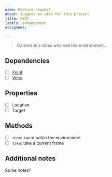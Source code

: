 ```yaml
---
name: Feature request
about: Suggest an idea for this project
title: FEAT
labels: enhancement
assignees: ''

---
```


<!-- describe the issue -->
> Camera is a class who see the environment...

<!-- List issues opened -->
## Dependencies
- [ ] [Point](https://github.com/kinhosz/Appel/issues/2)
- [ ] [Vetor](https://github.com/kinhosz/Appel/issues/3)

<!-- List properties -->
## Properties
- [ ] Location
- [ ] Target

<!-- List methods -->
## Methods
- [ ] `zoom`: zoom out/in the environment
- [ ] `take`: take a current frame

## Additional notes
Some notes?
